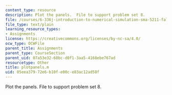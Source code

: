 ```yaml
---
content_type: resource
description: Plot the panels.  File to support problem set 8.
file: /courses/6-336j-introduction-to-numerical-simulation-sma-5211-fall-2003/05eea37972e6b10fe00ce83ac12ad58f_plotpanels.m
file_type: text/plain
learning_resource_types:
- Assignments
license: https://creativecommons.org/licenses/by-nc-sa/4.0/
ocw_type: OCWFile
parent_title: Assignments
parent_type: CourseSection
parent_uid: 07a53e32-68bc-d0f1-3aa5-4168ebe767ad
resourcetype: Other
title: plotpanels.m
uid: 05eea379-72e6-b10f-e00c-e83ac12ad58f
---
```

Plot the panels.  File to support problem set 8.